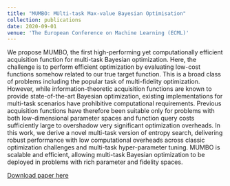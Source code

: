 ```yaml
---
title: "MUMBO: MUlti-task Max-value Bayesian Optimisation"
collection: publications
date: 2020-09-01
venue: 'The European Conference on Machine Learning (ECML)' 
---
```

We propose MUMBO, the first high-performing yet computationally efficient acquisition function for multi-task Bayesian optimization. Here, the challenge is to perform efficient optimization by evaluating low-cost functions somehow related to our true target function. This is a broad class of problems including the popular task of multi-fidelity optimization. However, while information-theoretic acquisition functions are known to provide state-of-the-art Bayesian optimization, existing implementations for multi-task scenarios have prohibitive computational requirements. Previous acquisition functions have therefore been suitable only for problems with both low-dimensional parameter spaces and function query costs sufficiently large to overshadow very significant optimization overheads. In this work, we derive a novel multi-task version of entropy search, delivering robust performance with low computational overheads across classic optimization challenges and multi-task hyper-parameter tuning. MUMBO is scalable and efficient, allowing multi-task Bayesian optimization to be deployed in problems with rich parameter and fidelity spaces.

[Download paper here](http://henrymoss.github.io/files/MUMBO.pdf)

